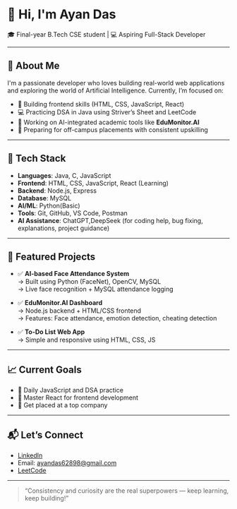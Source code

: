 # 👋 Hi, I'm Ayan Das

🎓 Final-year B.Tech CSE student | 💻 Aspiring Full-Stack Developer

---

## 🚀 About Me

I'm a passionate developer who loves building real-world web applications and exploring the world of Artificial Intelligence. Currently, I’m focused on:

- 🔨 Building frontend skills (HTML, CSS, JavaScript, React)
- 💻 Practicing DSA in Java using Striver’s Sheet and LeetCode
- 🧠 Working on AI-integrated academic tools like **EduMonitor.AI**
- 🎯 Preparing for off-campus placements with consistent upskilling

---

## 🧠 Tech Stack

- **Languages**: Java, C, JavaScript  
- **Frontend**: HTML, CSS, JavaScript, React (Learning)  
- **Backend**: Node.js, Express  
- **Database**: MySQL  
- **AI/ML**: Python(Basic)
- **Tools**: Git, GitHub, VS Code, Postman
- **AI Assistance**: ChatGPT,DeepSeek (for coding help, bug fixing, explanations, project guidance)


---

## 📂 Featured Projects

- ✅ **AI-based Face Attendance System**  
  → Built using Python (FaceNet), OpenCV, MySQL  
  → Live face recognition + MySQL attendance logging

- ✅ **EduMonitor.AI Dashboard**  
  → Node.js backend + HTML/CSS frontend  
  → Features: Face attendance, emotion detection, cheating detection

- ✅ **To-Do List Web App**  
  → Simple and responsive using HTML, CSS, JS

---

## 📈 Current Goals

- 🔁 Daily JavaScript and DSA practice
- 🚀 Master React for frontend development
- 💼 Get placed at a top company

---

## 📬 Let’s Connect

- [LinkedIn](https://www.linkedin.com/in/ayan-das-b78657254/)  
- Email: ayandas62898@gmail.com
- [LeetCode](https://leetcode.com/u/AyanCSE/)

---

> “Consistency and curiosity are the real superpowers — keep learning, keep building!”


